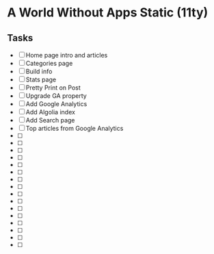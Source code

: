 # A World Without Apps Static (11ty)


## Tasks

* [ ] Home page intro and articles
* [ ] Categories page 
* [ ] Build info
* [ ] Stats page
* [ ] Pretty Print on Post
* [ ] Upgrade GA property
* [ ] Add Google Analytics
* [ ] Add Algolia index
* [ ] Add Search page
* [ ] Top articles from Google Analytics
* [ ] 
* [ ] 
* [ ] 
* [ ] 
* [ ] 
* [ ] 
* [ ] 
* [ ] 
* [ ] 
* [ ] 
* [ ] 
* [ ] 
* [ ] 
* [ ] 
* [ ] 
* [ ] 